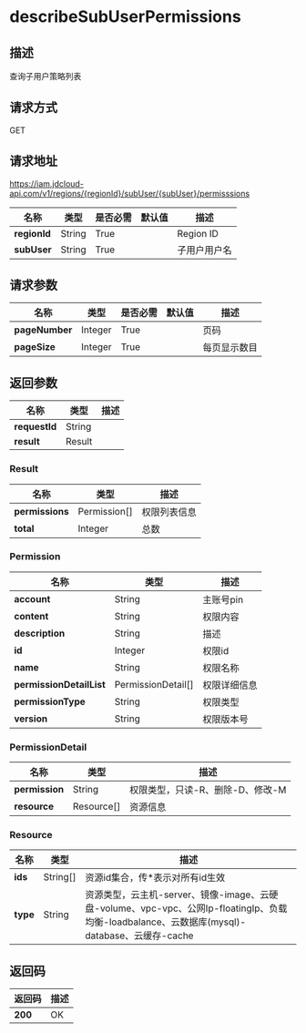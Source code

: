 # describeSubUserPermissions


## 描述
查询子用户策略列表

## 请求方式
GET

## 请求地址
https://iam.jdcloud-api.com/v1/regions/{regionId}/subUser/{subUser}/permisssions

|名称|类型|是否必需|默认值|描述|
|---|---|---|---|---|
|**regionId**|String|True||Region ID|
|**subUser**|String|True||子用户用户名|

## 请求参数
|名称|类型|是否必需|默认值|描述|
|---|---|---|---|---|
|**pageNumber**|Integer|True||页码|
|**pageSize**|Integer|True||每页显示数目|


## 返回参数
|名称|类型|描述|
|---|---|---|
|**requestId**|String||
|**result**|Result||


### Result
|名称|类型|描述|
|---|---|---|
|**permissions**|Permission[]|权限列表信息|
|**total**|Integer|总数|
### Permission
|名称|类型|描述|
|---|---|---|
|**account**|String|主账号pin|
|**content**|String|权限内容|
|**description**|String|描述|
|**id**|Integer|权限id|
|**name**|String|权限名称|
|**permissionDetailList**|PermissionDetail[]|权限详细信息|
|**permissionType**|String|权限类型|
|**version**|String|权限版本号|
### PermissionDetail
|名称|类型|描述|
|---|---|---|
|**permission**|String|权限类型，只读-R、删除-D、修改-M|
|**resource**|Resource[]|资源信息|
### Resource
|名称|类型|描述|
|---|---|---|
|**ids**|String[]|资源id集合，传*表示对所有id生效|
|**type**|String|资源类型，云主机-server、镜像-image、云硬盘-volume、vpc-vpc、公网Ip-floatingIp、负载均衡-loadbalance、云数据库(mysql)-database、云缓存-cache|

## 返回码
|返回码|描述|
|---|---|
|**200**|OK|
